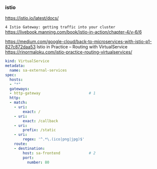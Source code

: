 ### istio
https://istio.io/latest/docs/

`4 Istio Gateway: getting traffic into your cluster`
https://livebook.manning.com/book/istio-in-action/chapter-4/v-6/6


https://medium.com/google-cloud/back-to-microservices-with-istio-p1-827c872daa53
Istio in Practice – Routing with VirtualService
https://rinormaloku.com/istio-practice-routing-virtualservices/

```yaml
kind: VirtualService
metadata:
  name: sa-external-services
spec:
  hosts:
  - "*"
  gateways:
  - http-gateway                      # 1
  http:
  - match:
    - uri:
        exact: /
    - uri:
        exact: /callback
    - uri:
        prefix: /static
    - uri:
        regex: '^.*\.(ico|png|jpg)$'
    route:
    - destination:
        host: sa-frontend             # 2
        port:
          number: 80
```
